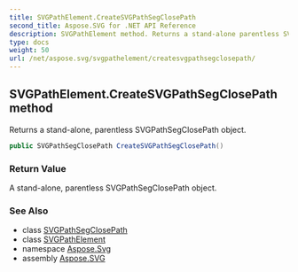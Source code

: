 ```yaml
---
title: SVGPathElement.CreateSVGPathSegClosePath
second_title: Aspose.SVG for .NET API Reference
description: SVGPathElement method. Returns a stand-alone parentless SVGPathSegClosePath object
type: docs
weight: 50
url: /net/aspose.svg/svgpathelement/createsvgpathsegclosepath/
---
```

## SVGPathElement.CreateSVGPathSegClosePath method

Returns a stand-alone, parentless SVGPathSegClosePath object.

```csharp
public SVGPathSegClosePath CreateSVGPathSegClosePath()
```

### Return Value

A stand-alone, parentless SVGPathSegClosePath object.

### See Also

* class [SVGPathSegClosePath](../../../aspose.svg.paths/svgpathsegclosepath/)
* class [SVGPathElement](../)
* namespace [Aspose.Svg](../../../aspose.svg/)
* assembly [Aspose.SVG](../../../)
